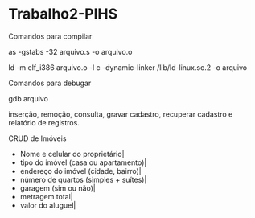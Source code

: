 # Trabalho2-PIHS

Comandos para compilar

as -gstabs -32 arquivo.s -o arquivo.o

ld -m elf_i386 arquivo.o -l c -dynamic-linker /lib/ld-linux.so.2 -o arquivo

Comandos para debugar

gdb arquivo

inserção, remoção, consulta, gravar cadastro, recuperar cadastro e relatório de registros.


CRUD de Imóveis

- Nome e celular do proprietário|
- tipo do imóvel (casa ou apartamento)|
- endereço do imóvel (cidade, bairro)|
- número de quartos (simples + suítes)|
- garagem (sim ou não)|
- metragem total|
- valor do aluguel|
